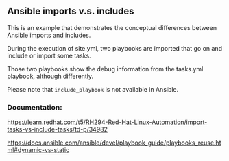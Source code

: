 Ansible imports v.s. includes
-----

This is an example that demonstrates the conceptual differences between Ansible imports and includes.

During the execution of site.yml, two playbooks are imported that go on and include or import some tasks.

Those two playbooks show the debug information from the tasks.yml playbook, although differently.

Please note that `include_playbook` is not available in Ansible.

### Documentation:

https://learn.redhat.com/t5/RH294-Red-Hat-Linux-Automation/import-tasks-vs-include-tasks/td-p/34982

https://docs.ansible.com/ansible/devel/playbook_guide/playbooks_reuse.html#dynamic-vs-static

